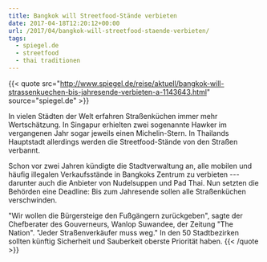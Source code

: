 ```yaml
---
title: Bangkok will Streetfood-Stände verbieten
date: 2017-04-18T12:20:12+00:00
url: /2017/04/bangkok-will-streetfood-staende-verbieten/
tags:
  - spiegel.de
  - streetfood
  - thai traditionen
---
```


{{< quote src="<http://www.spiegel.de/reise/aktuell/bangkok-will-strassenkuechen-bis-jahresende-verbieten-a-1143643.html>" source="spiegel.de" >}}

In vielen Städten der Welt erfahren Straßenküchen immer mehr Wertschätzung. In Singapur erhielten zwei sogenannte Hawker im vergangenen Jahr sogar jeweils einen Michelin-Stern. In Thailands Hauptstadt allerdings werden die Streetfood-Stände von den Straßen verbannt.

Schon vor zwei Jahren kündigte die Stadtverwaltung an, alle mobilen und häufig illegalen Verkaufsstände in Bangkoks Zentrum zu verbieten --- darunter auch die Anbieter von Nudelsuppen und Pad Thai. Nun setzten die Behörden eine Deadline: Bis zum Jahresende sollen alle Straßenküchen verschwinden.

"Wir wollen die Bürgersteige den Fußgängern zurückgeben", sagte der Chefberater des Gouverneurs, Wanlop Suwandee, der Zeitung "The Nation". "Jeder Straßenverkäufer muss weg." In den 50 Stadtbezirken sollten künftig Sicherheit und Sauberkeit oberste Priorität haben.
{{< /quote >}}
